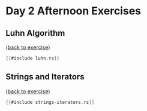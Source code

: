 # Day 2 Afternoon Exercises

## Luhn Algorithm

([back to exercise](luhn.md))

```rust
{{#include luhn.rs}}
```

## Strings and Iterators

([back to exercise](strings-iterators.md))

```rust
{{#include strings-iterators.rs}}
```
